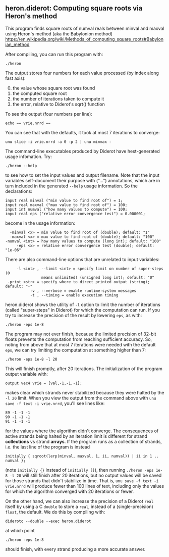 ## heron.diderot: Computing square roots via Heron's method

This program finds square roots of numval reals between minval and maxval
using Heron's method (aka the Babylonion method)
https://en.wikipedia.org/wiki/Methods_of_computing_square_roots#Babylonian_method

After compiling, you can run this program with:

	./heron

The output stores four numbers for each value processed (by index along fast axis):
<ol start=0>
<li> the value whose square root was found
<li> the computed square root
<li> the number of iterations taken to compute it
<li> the error, relative to Diderot's sqrt() function
</ol>
To see the output (four numbers per line):

	echo == vrie.nrrd ==

You can see that with the defaults, it took at most 7 iterations to converge:

	unu slice -i vrie.nrrd -a 0 -p 2 | unu minmax -

The command-line executables produced by Diderot have hest-generated
usage infomation. Try:

	./heron --help

to see how to set the input values and output filename.  Note
that the input variables self-document their purpose with ("...")
annotations, which are in turn included in the generated `--help`
usage information.  So the declarations:

	input real minval ("min value to find root of") = 1;
	input real maxval ("max value to find root of") = 100;
	input int numval ("how many values to compute") = 100;
	input real eps ("relative error convergence test") = 0.000001;

become in the usage information:

	  -minval <x> = min value to find root of (double); default: "1"
	  -maxval <x> = max value to find root of (double); default: "100"
	-numval <int> = how many values to compute (long int); default: "100"
	     -eps <x> = relative error convergence test (double); default: "1e-06"

There are also command-line options that are unrelated to input variables:

	     -l <int> , --limit <int> = specify limit on number of super-steps (0
	                means unlimited) (unsigned long int); default: "0"
	 -print <str> = specify where to direct printed output (string); default: "-"
	           -v , --verbose = enable runtime-system messages
	           -t , --timing = enable execution timing

heron.diderot shows the utility of `-l` option to limit the number of iterations
(called "super-steps" in Diderot) for which the computation can run. If you try to increase the precision
of the result by lowering `eps`, as with:

	./heron -eps 1e-8

The program may not ever finish, because the limited precision of 32-bit
floats prevents the computation from reaching sufficient accuracy. So, noting
from above that at most 7 iterations were needed with the default `eps`, we
can try limiting the computation at something higher than 7:

	./heron -eps 1e-8 -l 20
This will finish promptly, after 20 iterations. The initialization of the program output variable
with:

	output vec4 vrie = [val,-1,-1,-1];
makes clear which strands never stabilized because they were halted by the `-l
20` limit. When you view the output from the command above with `unu save -f
text -i vrie.nrrd`, you'll see lines like:

	89 -1 -1 -1
	90 -1 -1 -1
	91 -1 -1 -1
for the values where the algorithm didn't converge.
The consequences of active strands being halted by an iteration limit is
different for strand **collections** vs strand **arrays**.  If the program runs
as a collection of strands, i.e. the last line of the program is instead

	initially { sqroot(lerp(minval, maxval, 1, ii, numval)) | ii in 1 .. numval };
(note `initially {}` instead of `initially []`), then running `./heron -eps
1e-8 -l 20` will still finish after 20 iterations, but no output values will
be saved for those strands that didn't stabilize in time.  That is, `unu save -f text
-i vrie.nrrd` will produce fewer than 100 lines of text, including only the
values for which the algorithm converged with 20 iterations or fewer.

On the other hand, we can also increase the precision of a Diderot
`real` itself by using a C `double` to store a `real`, instead of a (single-precision) `float`,
the default.  We do this by compiling with:

	diderotc --double --exec heron.diderot
at which point

	./heron -eps 1e-8
should finish, with every strand producing a more accurate answer.

